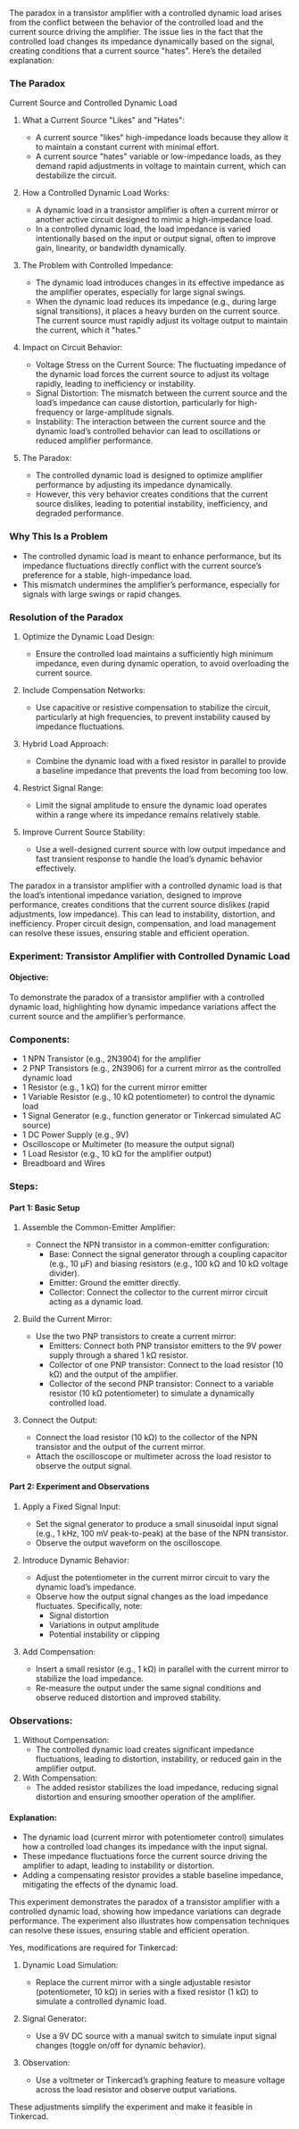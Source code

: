 The paradox in a transistor amplifier with a controlled dynamic load arises from the conflict between the behavior of the controlled load and the current source driving the amplifier. The issue lies in the fact that the controlled load changes its impedance dynamically based on the signal, creating conditions that a current source "hates". Here’s the detailed explanation:

### The Paradox

Current Source and Controlled Dynamic Load

1. What a Current Source "Likes" and "Hates":
   - A current source "likes" high-impedance loads because they allow it to maintain a constant current with minimal effort.
   - A current source "hates" variable or low-impedance loads, as they demand rapid adjustments in voltage to maintain current, which can destabilize the circuit.

2. How a Controlled Dynamic Load Works:
   - A dynamic load in a transistor amplifier is often a current mirror or another active circuit designed to mimic a high-impedance load.
   - In a controlled dynamic load, the load impedance is varied intentionally based on the input or output signal, often to improve gain, linearity, or bandwidth dynamically.

3. The Problem with Controlled Impedance:
   - The dynamic load introduces changes in its effective impedance as the amplifier operates, especially for large signal swings.
   - When the dynamic load reduces its impedance (e.g., during large signal transitions), it places a heavy burden on the current source. The current source must rapidly adjust its voltage output to maintain the current, which it "hates."

4. Impact on Circuit Behavior:
   - Voltage Stress on the Current Source: The fluctuating impedance of the dynamic load forces the current source to adjust its voltage rapidly, leading to inefficiency or instability.
   - Signal Distortion: The mismatch between the current source and the load’s impedance can cause distortion, particularly for high-frequency or large-amplitude signals.
   - Instability: The interaction between the current source and the dynamic load’s controlled behavior can lead to oscillations or reduced amplifier performance.

5. The Paradox:
   - The controlled dynamic load is designed to optimize amplifier performance by adjusting its impedance dynamically.
   - However, this very behavior creates conditions that the current source dislikes, leading to potential instability, inefficiency, and degraded performance.

### Why This Is a Problem

- The controlled dynamic load is meant to enhance performance, but its impedance fluctuations directly conflict with the current source’s preference for a stable, high-impedance load.
- This mismatch undermines the amplifier’s performance, especially for signals with large swings or rapid changes.

### Resolution of the Paradox

1. Optimize the Dynamic Load Design:
   - Ensure the controlled load maintains a sufficiently high minimum impedance, even during dynamic operation, to avoid overloading the current source.

2. Include Compensation Networks:
   - Use capacitive or resistive compensation to stabilize the circuit, particularly at high frequencies, to prevent instability caused by impedance fluctuations.

3. Hybrid Load Approach:
   - Combine the dynamic load with a fixed resistor in parallel to provide a baseline impedance that prevents the load from becoming too low.

4. Restrict Signal Range:
   - Limit the signal amplitude to ensure the dynamic load operates within a range where its impedance remains relatively stable.

5. Improve Current Source Stability:
   - Use a well-designed current source with low output impedance and fast transient response to handle the load’s dynamic behavior effectively.

The paradox in a transistor amplifier with a controlled dynamic load is that the load’s intentional impedance variation, designed to improve performance, creates conditions that the current source dislikes (rapid adjustments, low impedance). This can lead to instability, distortion, and inefficiency. Proper circuit design, compensation, and load management can resolve these issues, ensuring stable and efficient operation.

### Experiment: Transistor Amplifier with Controlled Dynamic Load

#### Objective:

To demonstrate the paradox of a transistor amplifier with a controlled dynamic load, highlighting how dynamic impedance variations affect the current source and the amplifier’s performance.

### Components:

- 1 NPN Transistor (e.g., 2N3904) for the amplifier
- 2 PNP Transistors (e.g., 2N3906) for a current mirror as the controlled dynamic load
- 1 Resistor (e.g., 1 kΩ) for the current mirror emitter
- 1 Variable Resistor (e.g., 10 kΩ potentiometer) to control the dynamic load
- 1 Signal Generator (e.g., function generator or Tinkercad simulated AC source)
- 1 DC Power Supply (e.g., 9V)
- Oscilloscope or Multimeter (to measure the output signal)
- 1 Load Resistor (e.g., 10 kΩ for the amplifier output)
- Breadboard and Wires

### Steps:

#### Part 1: Basic Setup

1. Assemble the Common-Emitter Amplifier:
   - Connect the NPN transistor in a common-emitter configuration:
     - Base: Connect the signal generator through a coupling capacitor (e.g., 10 μF) and biasing resistors (e.g., 100 kΩ and 10 kΩ voltage divider).
     - Emitter: Ground the emitter directly.
     - Collector: Connect the collector to the current mirror circuit acting as a dynamic load.

2. Build the Current Mirror:
   - Use the two PNP transistors to create a current mirror:
     - Emitters: Connect both PNP transistor emitters to the 9V power supply through a shared 1 kΩ resistor.
     - Collector of one PNP transistor: Connect to the load resistor (10 kΩ) and the output of the amplifier.
     - Collector of the second PNP transistor: Connect to a variable resistor (10 kΩ potentiometer) to simulate a dynamically controlled load.

3. Connect the Output:
   - Connect the load resistor (10 kΩ) to the collector of the NPN transistor and the output of the current mirror.
   - Attach the oscilloscope or multimeter across the load resistor to observe the output signal.

#### Part 2: Experiment and Observations

1. Apply a Fixed Signal Input:
   - Set the signal generator to produce a small sinusoidal input signal (e.g., 1 kHz, 100 mV peak-to-peak) at the base of the NPN transistor.
   - Observe the output waveform on the oscilloscope.

2. Introduce Dynamic Behavior:
   - Adjust the potentiometer in the current mirror circuit to vary the dynamic load’s impedance.
   - Observe how the output signal changes as the load impedance fluctuates. Specifically, note:
     - Signal distortion
     - Variations in output amplitude
     - Potential instability or clipping

3. Add Compensation:
   - Insert a small resistor (e.g., 1 kΩ) in parallel with the current mirror to stabilize the load impedance.
   - Re-measure the output under the same signal conditions and observe reduced distortion and improved stability.

### Observations:

1. Without Compensation:
   - The controlled dynamic load creates significant impedance fluctuations, leading to distortion, instability, or reduced gain in the amplifier output.
2. With Compensation:
   - The added resistor stabilizes the load impedance, reducing signal distortion and ensuring smoother operation of the amplifier.

#### Explanation:

- The dynamic load (current mirror with potentiometer control) simulates how a controlled load changes its impedance with the input signal.
- These impedance fluctuations force the current source driving the amplifier to adapt, leading to instability or distortion.
- Adding a compensating resistor provides a stable baseline impedance, mitigating the effects of the dynamic load.

This experiment demonstrates the paradox of a transistor amplifier with a controlled dynamic load, showing how impedance variations can degrade performance. The experiment also illustrates how compensation techniques can resolve these issues, ensuring stable and efficient operation.

Yes, modifications are required for Tinkercad:

1. Dynamic Load Simulation:
   - Replace the current mirror with a single adjustable resistor (potentiometer, 10 kΩ) in series with a fixed resistor (1 kΩ) to simulate a controlled dynamic load.

2. Signal Generator:
   - Use a 9V DC source with a manual switch to simulate input signal changes (toggle on/off for dynamic behavior).

3. Observation:
   - Use a voltmeter or Tinkercad’s graphing feature to measure voltage across the load resistor and observe output variations.

These adjustments simplify the experiment and make it feasible in Tinkercad.
